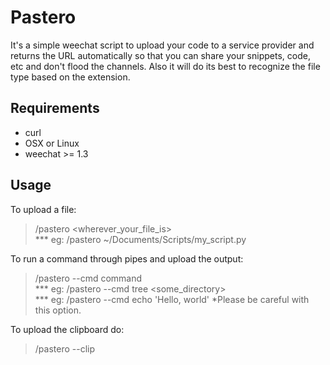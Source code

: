 # Pastero
It's a simple weechat script to upload your code to a service provider and
returns the URL automatically so that you can share your snippets, code, etc and
don't flood the channels.
Also it will do its best to recognize the file type based on the extension.

## Requirements
* curl
* OSX or Linux
* weechat >= 1.3

## Usage
To upload a file:
>/pastero \<wherever_your_file_is\>  
>\*\*\* eg: /pastero ~/Documents/Scripts/my\_script.py

To run a command through pipes and upload the output:
>/pastero --cmd command  
>\*\*\* eg: /pastero --cmd tree \<some_directory\>  
>\*\*\* eg: /pastero --cmd echo 'Hello, world' *Please be careful with this option.

To upload the clipboard do:  
>/pastero --clip
